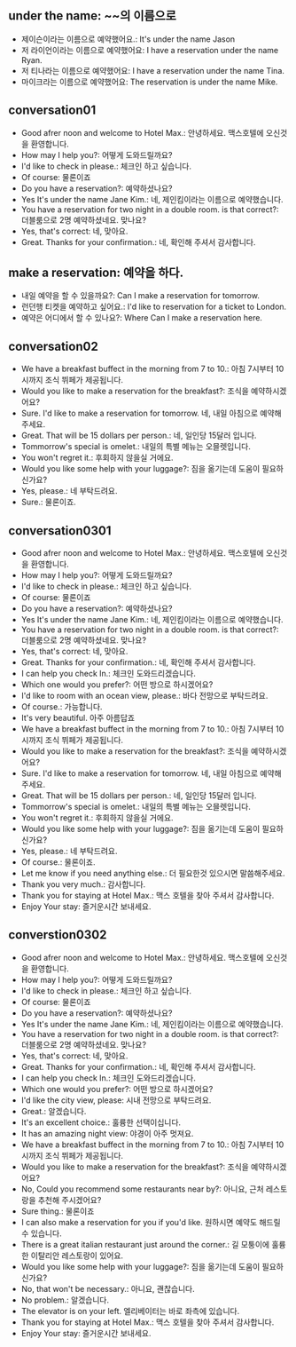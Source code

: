 ## under the name: ~~의 이름으로
- 제이슨이라는 이름으로 예약했어요.: It's under the name Jason
- 저 라이언이라는 이름으로 예약했어요: I have a reservation under the name Ryan.
- 저 티나라는 이름으로 예약했어요: I have a reservation under the name Tina.
- 마이크라는 이름으로 예약했어요: The reservation is under the name Mike.

## conversation01
- Good afrer noon and welcome to Hotel Max.: 안녕하세요. 맥스호텔에 오신것을 환영합니다.
- How may I help you?: 어떻게 도와드릴까요?
- I'd like to check in please.: 체크인 하고 싶습니다.
- Of course: 물론이죠
- Do you have a reservation?: 예약하셨나요?
- Yes It's under the name Jane Kim.: 네, 제인킴이라는 이름으로 예약했습니다.
- You have a reservation for two night in a double room. is that correct?: 더블룸으로 2명 예약하셨네요. 맞나요?
- Yes, that's correct: 네, 맞아요.
- Great. Thanks for your confirmation.: 네, 확인해 주셔서 감사합니다.

## make a reservation: 예약을 하다.
- 내일 예약을 할 수 있을까요?: Can I make a reservation for tomorrow.
- 런던행 티켓을 예약하고 싶어요.: I'd like to reservation for a ticket to London.
- 예약은 어디에서 할 수 있나요?: Where Can I make a reservation here.

## conversation02
- We have a breakfast buffect in the morning from 7 to 10.: 아침 7시부터 10시까지 조식 뷔페가 제공됩니다.
- Would you like to make a reservation for the breakfast?: 조식을 예약하시겠어요?
- Sure. I'd like to make a reservation for tomorrow. 네, 내일 아침으로 예약해주세요.
- Great. That will be 15 dollars per person.: 네, 일인당 15달러 입니다.
- Tommorrow's special is omelet.: 내일의 특별 메뉴는 오믈렛입니다.
- You won't regret it.: 후회하지 않을실 거에요.
- Would you like some help with your luggage?: 짐을 옮기는데 도움이 필요하신가요?
- Yes, please.: 네 부탁드려요.
- Sure.: 물론이죠.

## conversation0301
- Good afrer noon and welcome to Hotel Max.: 안녕하세요. 맥스호텔에 오신것을 환영합니다.
- How may I help you?: 어떻게 도와드릴까요?
- I'd like to check in please.: 체크인 하고 싶습니다.
- Of course: 물론이죠
- Do you have a reservation?: 예약하셨나요?
- Yes It's under the name Jane Kim.: 네, 제인킴이라는 이름으로 예약했습니다.
- You have a reservation for two night in a double room. is that correct?: 더블룸으로 2명 예약하셨네요. 맞나요?
- Yes, that's correct: 네, 맞아요.
- Great. Thanks for your confirmation.: 네, 확인해 주셔서 감사합니다.
- I can help you check In.: 체크인 도와드리겠습니다.
- Which one would you prefer?: 어떤 방으로 하시겠어요?
- I'd like to room with an ocean view, please.: 바다 전망으로 부탁드려요.
- Of course.: 가능합니다.
- It's very beautiful. 아주 아름답죠
- We have a breakfast buffect in the morning from 7 to 10.: 아침 7시부터 10시까지 조식 뷔페가 제공됩니다.
- Would you like to make a reservation for the breakfast?: 조식을 예약하시겠어요?
- Sure. I'd like to make a reservation for tomorrow. 네, 내일 아침으로 예약해주세요.
- Great. That will be 15 dollars per person.: 네, 일인당 15달러 입니다.
- Tommorrow's special is omelet.: 내일의 특별 메뉴는 오믈렛입니다.
- You won't regret it.: 후회하지 않을실 거에요.
- Would you like some help with your luggage?: 짐을 옮기는데 도움이 필요하신가요?
- Yes, please.: 네 부탁드려요.
- Of course.: 물론이죠.
- Let me know if you need anything else.: 더 필요한것 있으시면 말씀해주세요.
- Thank you very much.: 감사합니다.
- Thank you for staying at Hotel Max.: 맥스 호텔을 찾아 주셔서 감사합니다.
- Enjoy Your stay: 즐거운시간 보내세요.

## converstion0302
- Good afrer noon and welcome to Hotel Max.: 안녕하세요. 맥스호텔에 오신것을 환영합니다.
- How may I help you?: 어떻게 도와드릴까요?
- I'd like to check in please.: 체크인 하고 싶습니다.
- Of course: 물론이죠
- Do you have a reservation?: 예약하셨나요?
- Yes It's under the name Jane Kim.: 네, 제인킴이라는 이름으로 예약했습니다.
- You have a reservation for two night in a double room. is that correct?: 더블룸으로 2명 예약하셨네요. 맞나요?
- Yes, that's correct: 네, 맞아요.
- Great. Thanks for your confirmation.: 네, 확인해 주셔서 감사합니다.
- I can help you check In.: 체크인 도와드리겠습니다.
- Which one would you prefer?: 어떤 방으로 하시겠어요?
- I'd like the city view, please: 시내 전망으로 부탁드려요.
- Great.: 알겠습니다.
- It's an excellent choice.: 훌륭한 선택이십니다.
- It has an amazing night view: 야경이 아주 멋져요.
- We have a breakfast buffect in the morning from 7 to 10.: 아침 7시부터 10시까지 조식 뷔페가 제공됩니다.
- Would you like to make a reservation for the breakfast?: 조식을 예약하시겠어요?
- No, Could you recommend some restaurants near by?: 아니요, 근처 레스토랑을 추천해 주시겠어요?
- Sure thing.: 물론이죠
- I can also make a reservation for you if you'd like. 원하시면 예약도 해드릴수 있습니다.
- There is a great italian restaurant just around the corner.: 길 모퉁이에 훌륭한 이탈리안 레스토랑이 있어요.
- Would you like some help with your luggage?: 짐을 옮기는데 도움이 필요하신가요?
- No, that won't be necessary.: 아니요, 괜찮습니다.
- No problem.: 알겠습니다.
- The elevator is on your left. 엘리베이터는 바로 좌측에 있습니다.
- Thank you for staying at Hotel Max.: 맥스 호텔을 찾아 주셔서 감사합니다.
- Enjoy Your stay: 즐거운시간 보내세요.